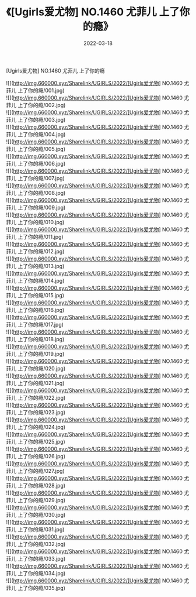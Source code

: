 ﻿---
layout: post
title:  《[Ugirls爱尤物] NO.1460 尤菲儿 上了你的瘾》
date:   2022-03-18
img: http://img.660000.xyz/Sharelink/UGIRLS/2022/[Ugirls爱尤物] NO.1460 尤菲儿 上了你的瘾/000.jpg
categories: [美女, 清纯, 唯美]
---

[Ugirls爱尤物] NO.1460 尤菲儿 上了你的瘾

 ![](http://img.660000.xyz/Sharelink/UGIRLS/2022/[Ugirls爱尤物] NO.1460 尤菲儿 上了你的瘾/001.jpg) <br>![](http://img.660000.xyz/Sharelink/UGIRLS/2022/[Ugirls爱尤物] NO.1460 尤菲儿 上了你的瘾/002.jpg) <br>![](http://img.660000.xyz/Sharelink/UGIRLS/2022/[Ugirls爱尤物] NO.1460 尤菲儿 上了你的瘾/003.jpg) <br>![](http://img.660000.xyz/Sharelink/UGIRLS/2022/[Ugirls爱尤物] NO.1460 尤菲儿 上了你的瘾/004.jpg) <br>![](http://img.660000.xyz/Sharelink/UGIRLS/2022/[Ugirls爱尤物] NO.1460 尤菲儿 上了你的瘾/005.jpg) <br>![](http://img.660000.xyz/Sharelink/UGIRLS/2022/[Ugirls爱尤物] NO.1460 尤菲儿 上了你的瘾/006.jpg) <br>![](http://img.660000.xyz/Sharelink/UGIRLS/2022/[Ugirls爱尤物] NO.1460 尤菲儿 上了你的瘾/007.jpg) <br>![](http://img.660000.xyz/Sharelink/UGIRLS/2022/[Ugirls爱尤物] NO.1460 尤菲儿 上了你的瘾/008.jpg) <br>![](http://img.660000.xyz/Sharelink/UGIRLS/2022/[Ugirls爱尤物] NO.1460 尤菲儿 上了你的瘾/009.jpg) <br>![](http://img.660000.xyz/Sharelink/UGIRLS/2022/[Ugirls爱尤物] NO.1460 尤菲儿 上了你的瘾/010.jpg) <br>![](http://img.660000.xyz/Sharelink/UGIRLS/2022/[Ugirls爱尤物] NO.1460 尤菲儿 上了你的瘾/011.jpg) <br>![](http://img.660000.xyz/Sharelink/UGIRLS/2022/[Ugirls爱尤物] NO.1460 尤菲儿 上了你的瘾/012.jpg) <br>![](http://img.660000.xyz/Sharelink/UGIRLS/2022/[Ugirls爱尤物] NO.1460 尤菲儿 上了你的瘾/013.jpg) <br>![](http://img.660000.xyz/Sharelink/UGIRLS/2022/[Ugirls爱尤物] NO.1460 尤菲儿 上了你的瘾/014.jpg) <br>![](http://img.660000.xyz/Sharelink/UGIRLS/2022/[Ugirls爱尤物] NO.1460 尤菲儿 上了你的瘾/015.jpg) <br>![](http://img.660000.xyz/Sharelink/UGIRLS/2022/[Ugirls爱尤物] NO.1460 尤菲儿 上了你的瘾/016.jpg) <br>![](http://img.660000.xyz/Sharelink/UGIRLS/2022/[Ugirls爱尤物] NO.1460 尤菲儿 上了你的瘾/017.jpg) <br>![](http://img.660000.xyz/Sharelink/UGIRLS/2022/[Ugirls爱尤物] NO.1460 尤菲儿 上了你的瘾/018.jpg) <br>![](http://img.660000.xyz/Sharelink/UGIRLS/2022/[Ugirls爱尤物] NO.1460 尤菲儿 上了你的瘾/019.jpg) <br>![](http://img.660000.xyz/Sharelink/UGIRLS/2022/[Ugirls爱尤物] NO.1460 尤菲儿 上了你的瘾/020.jpg) <br>![](http://img.660000.xyz/Sharelink/UGIRLS/2022/[Ugirls爱尤物] NO.1460 尤菲儿 上了你的瘾/021.jpg) <br>![](http://img.660000.xyz/Sharelink/UGIRLS/2022/[Ugirls爱尤物] NO.1460 尤菲儿 上了你的瘾/022.jpg) <br>![](http://img.660000.xyz/Sharelink/UGIRLS/2022/[Ugirls爱尤物] NO.1460 尤菲儿 上了你的瘾/023.jpg) <br>![](http://img.660000.xyz/Sharelink/UGIRLS/2022/[Ugirls爱尤物] NO.1460 尤菲儿 上了你的瘾/024.jpg) <br>![](http://img.660000.xyz/Sharelink/UGIRLS/2022/[Ugirls爱尤物] NO.1460 尤菲儿 上了你的瘾/025.jpg) <br>![](http://img.660000.xyz/Sharelink/UGIRLS/2022/[Ugirls爱尤物] NO.1460 尤菲儿 上了你的瘾/026.jpg) <br>![](http://img.660000.xyz/Sharelink/UGIRLS/2022/[Ugirls爱尤物] NO.1460 尤菲儿 上了你的瘾/027.jpg) <br>![](http://img.660000.xyz/Sharelink/UGIRLS/2022/[Ugirls爱尤物] NO.1460 尤菲儿 上了你的瘾/028.jpg) <br>![](http://img.660000.xyz/Sharelink/UGIRLS/2022/[Ugirls爱尤物] NO.1460 尤菲儿 上了你的瘾/029.jpg) <br>![](http://img.660000.xyz/Sharelink/UGIRLS/2022/[Ugirls爱尤物] NO.1460 尤菲儿 上了你的瘾/030.jpg) <br>![](http://img.660000.xyz/Sharelink/UGIRLS/2022/[Ugirls爱尤物] NO.1460 尤菲儿 上了你的瘾/031.jpg) <br>![](http://img.660000.xyz/Sharelink/UGIRLS/2022/[Ugirls爱尤物] NO.1460 尤菲儿 上了你的瘾/032.jpg) <br>![](http://img.660000.xyz/Sharelink/UGIRLS/2022/[Ugirls爱尤物] NO.1460 尤菲儿 上了你的瘾/033.jpg) <br>![](http://img.660000.xyz/Sharelink/UGIRLS/2022/[Ugirls爱尤物] NO.1460 尤菲儿 上了你的瘾/034.jpg) <br>![](http://img.660000.xyz/Sharelink/UGIRLS/2022/[Ugirls爱尤物] NO.1460 尤菲儿 上了你的瘾/035.jpg) <br>